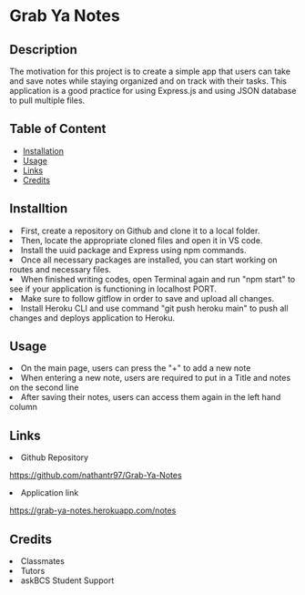 # Grab Ya Notes

## Description

The motivation for this project is to create a simple app that users can take and save notes while staying organized and on track with their tasks. This application is a good practice for using Express.js and using JSON database to pull multiple files. 

## Table of Content


- [Installation](#installtion)
- [Usage](#usage)
- [Links](#links)
- [Credits](#credits)




## Installtion

<li> First, create a repository on Github and clone it to a local folder.
<li> Then, locate the appropriate cloned files and open it in VS code.
<li> Install the uuid package and Express using npm commands.
<li> Once all necessary packages are installed, you can start working on routes and necessary files.
<li> When finished writing codes, open Terminal again and run "npm start" to see if your application is functioning in localhost PORT. 
<li> Make sure to follow gitflow in order to save and upload all changes.
<li> Install Heroku CLI and use command "git push heroku main" to push all changes and deploys application to Heroku.

## Usage

<li> On the main page, users can press the "+" to add a new note
<li> When entering a new note, users are required to put in a Title and notes on the second line
<li> After saving their notes, users can access them again in the left hand column

## Links 

<li> Github Repository

https://github.com/nathantr97/Grab-Ya-Notes

<li> Application link 

https://grab-ya-notes.herokuapp.com/notes

## Credits

<li> Classmates

<li> Tutors

<li> askBCS Student Support

